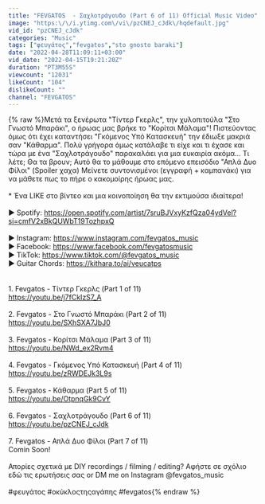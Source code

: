 ```yaml
---
title: "FEVGATOS  - Σαχλοτράγουδο (Part 6 of 11) Official Music Video"
image: "https:\/\/i.ytimg.com\/vi\/pzCNEJ_cJdk\/hqdefault.jpg"
vid_id: "pzCNEJ_cJdk"
categories: "Music"
tags: ["φευγάτος","fevgatos","sto gnosto baraki"]
date: "2022-04-28T11:09:11+03:00"
vid_date: "2022-04-15T19:21:20Z"
duration: "PT3M55S"
viewcount: "12031"
likeCount: "104"
dislikeCount: ""
channel: "FEVGATOS"
---
```

{% raw %}Μετά τα ξενέρωτα &quot;Τίντερ Γκερλς&quot;, την χυλοπιτούλα &quot;Στο Γνωστό Μπαράκι&quot;, ο ήρωας μας βρήκε το &quot;Κορίτσι Μάλαμα&quot;! Πιστεύοντας όμως ότι έχει καταντήσει &quot;Γκόμενος Υπό Κατασκευή&quot; την έδιωξε μακριά σαν &quot;Κάθαρμα&quot;.  Πολύ γρήγορα όμως κατάλαβε τι είχε και τι έχασε και τώρα με ένα &quot;Σαχλοτράγουδο&quot; παρακαλάει για μια ευκαιρία ακόμα… Τι λέτε; Θα τα βρουν; Αυτό θα το μάθουμε στο επόμενο επεισόδιο &quot;Απλά Δυο Φίλοι&quot; (Spoiler χαχα) Μείνετε συντονισμένοι (εγγραφή + καμπανάκι) για να μάθετε πως το πήρε ο κακομοίρης ήρωας μας.<br /><br />* Ένα LIKE στο βίντεο και μια κοινοποίηση θα την εκτιμούσα ιδιαίτερα!<br /><br />► Spotify: <a rel="nofollow" target="blank" href="https://open.spotify.com/artist/7sruBJVxyKzfQza04ydVel?si=cmfV2xBkQUWbT19TozhpxQ">https://open.spotify.com/artist/7sruBJVxyKzfQza04ydVel?si=cmfV2xBkQUWbT19TozhpxQ</a><br /><br />► Instagram: <a rel="nofollow" target="blank" href="https://www.instagram.com/fevgatos_music​">https://www.instagram.com/fevgatos_music​</a><br />► Facebook: <a rel="nofollow" target="blank" href="https://www.facebook.com/fevgatosmusic​">https://www.facebook.com/fevgatosmusic​</a><br />► TikTok: <a rel="nofollow" target="blank" href="https://www.tiktok.com/@fevgatos_music​">https://www.tiktok.com/@fevgatos_music​</a><br />► Guitar Chords: <a rel="nofollow" target="blank" href="https://kithara.to/ai/veucatps">https://kithara.to/ai/veucatps</a><br /><br /><br />1. Fevgatos - Τίντερ Γκερλς (Part 1 of 11)<br /><a rel="nofollow" target="blank" href="https://youtu.be/j7fCkIzS7_A​">https://youtu.be/j7fCkIzS7_A​</a><br /><br />2. Fevgatos - Στο Γνωστό Μπαράκι (Part 2 of 11)<br /><a rel="nofollow" target="blank" href="https://youtu.be/SXhSXA7JbJ0​">https://youtu.be/SXhSXA7JbJ0​</a><br /><br />3. Fevgatos - Κορίτσι Μάλαμα (Part 3 of 11)<br /><a rel="nofollow" target="blank" href="https://youtu.be/NWd_ex2Rvm4​">https://youtu.be/NWd_ex2Rvm4​</a><br /><br />4. Fevgatos - Γκόμενος Υπό Κατασκευή (Part 4 of 11)<br /><a rel="nofollow" target="blank" href="https://youtu.be/zRWDEJk3L9s">https://youtu.be/zRWDEJk3L9s</a><br /><br />5. Fevgatos - Κάθαρμα (Part 5 of 11)<br /><a rel="nofollow" target="blank" href="https://youtu.be/OtpnqGk9CvY">https://youtu.be/OtpnqGk9CvY</a><br /><br />6. Fevgatos - Σαχλοτράγουδο (Part 6 of 11) <br /><a rel="nofollow" target="blank" href="https://youtu.be/pzCNEJ_cJdk">https://youtu.be/pzCNEJ_cJdk</a><br /><br />7. Fevgatos - Απλά Δυο Φίλοι (Part 7 of 11) <br />Comin Soon!<br /><br />Απορίες σχετικά με DIY recordings / filming / editing? Αφήστε σε σχόλιο εδώ τις ερωτήσεις σας or DM me on Instagram @fevgatos_music <br /><br />#φευγάτος​ #οκύκλοςτηςαγάπης​ #fevgatos{% endraw %}
